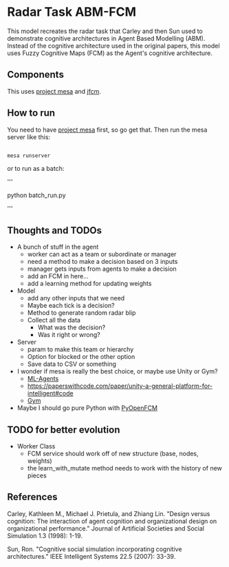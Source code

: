 # Radar Task ABM-FCM

This model recreates the radar task that Carley and then Sun used to demonstrate cognitive architectures in Agent Based Modelling (ABM). Instead of the cognitive architecture used in the original papers, this model uses Fuzzy Cognitive Maps (FCM) as the Agent's cognitive architecture.

## Components

This uses [project mesa](https://github.com/projectmesa/mesa) and [jfcm](https://github.com/megadix/jfcm).

## How to run

You need to have [project mesa](https://github.com/projectmesa/mesa) first, so go get that. Then run the mesa server like this:

```python

mesa runserver

```

or to run as a batch:

'''

python batch_run.py

'''

## Thoughts and TODOs

- A bunch of stuff in the agent
  - worker can act as a team or subordinate or manager
  - need a method to make a decision based on 3 inputs
  - manager gets inputs from agents to make a decision
  - add an FCM in here...
  - add a learning method for updating weights
- Model
  - add any other inputs that we need
  - Maybe each tick is a decision?
  - Method to generate random radar blip
  - Collect all the data
    - What was the decision?
    - Was it right or wrong?
- Server
  - param to make this team or hierarchy
  - Option for blocked or the other option
  - Save data to CSV or something
- I wonder if mesa is really the best choice, or maybe use Unity or Gym?
  - [ML-Agents](https://github.com/salepaun/ML-agents)
  - https://paperswithcode.com/paper/unity-a-general-platform-for-intelligent#code
  - [Gym](https://gym.openai.com/envs/#toy_text)
- Maybe I should go pure Python with [PyOpenFCM](https://github.com/cwhd/PyOpenFCM)


## TODO for better evolution

- Worker Class
    - FCM service should work off of new structure (base, nodes, weights)
    - the learn_with_mutate method needs to work with the history of new pieces


## References

Carley, Kathleen M., Michael J. Prietula, and Zhiang Lin. "Design versus cognition: The interaction of agent cognition and organizational design on organizational performance." Journal of Artificial Societies and Social Simulation 1.3 (1998): 1-19.

Sun, Ron. "Cognitive social simulation incorporating cognitive architectures." IEEE Intelligent Systems 22.5 (2007): 33-39.
